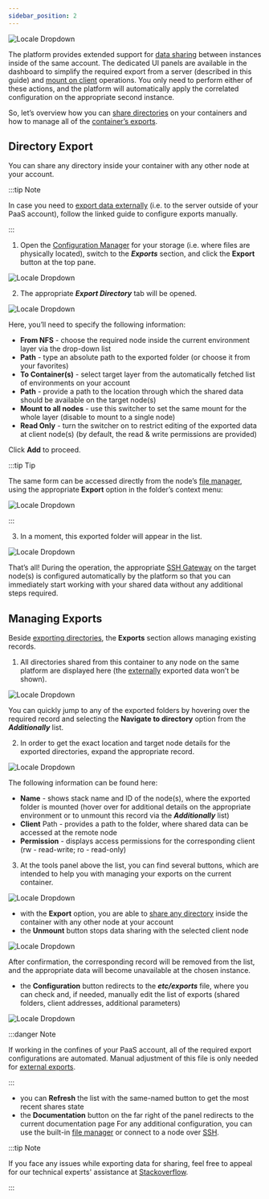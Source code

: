 ```yaml
---
sidebar_position: 2
---
```


<div style={{
    display: 'grid',
    gridTemplateColumns: '0.15fr 1fr'
}}>
<div>

![Locale Dropdown](./img/ExportingDataforSharing/01-data-export-logo.png)

</div>

<div>

The platform provides extended support for [data sharing](https://cloudmydc.com/) between instances inside of the same account. The dedicated UI panels are available in the dashboard to simplify the required export from a server (described in this guide) and [mount on client](https://cloudmydc.com/) operations. You only need to perform either of these actions, and the platform will automatically apply the correlated configuration on the appropriate second instance.

</div>

</div>

So, let’s overview how you can [share directories](https://cloudmydc.com/) on your containers and how to manage all of the [container’s exports](https://cloudmydc.com/).

## Directory Export

You can share any directory inside your container with any other node at your account.

:::tip Note

In case you need to [export data externally](https://cloudmydc.com/) (i.e. to the server outside of your PaaS account), follow the linked guide to configure exports manually.

:::

1. Open the [Configuration Manager](/docs/Container/Container%20Configuration/Configuration%20Tools#configuration-file-manager) for your storage (i.e. where files are physically located), switch to the **_Exports_** section, and click the **Export** button at the top pane.

<div style={{
    display:'flex',
    justifyContent: 'center',
    margin: '0 0 1rem 0'
}}>

![Locale Dropdown](./img/ExportingDataforSharing/02-create-new-export.png)

</div>

2. The appropriate **_Export Directory_** tab will be opened.

<div style={{
    display:'flex',
    justifyContent: 'center',
    margin: '0 0 1rem 0'
}}>

![Locale Dropdown](./img/ExportingDataforSharing/03-configure-new-export.png)

</div>

Here, you’ll need to specify the following information:

- **From NFS** - choose the required node inside the current environment layer via the drop-down list
- **Path** - type an absolute path to the exported folder (or choose it from your favorites)
- **To Container(s)** - select target layer from the automatically fetched list of environments on your account
- **Path** - provide a path to the location through which the shared data should be available on the target node(s)
- **Mount to all nodes** - use this switcher to set the same mount for the whole layer (disable to mount to a single node)
- **Read Only** - turn the switcher on to restrict editing of the exported data at client node(s) (by default, the read & write permissions are provided)

Click **Add** to proceed.

:::tip Tip

The same form can be accessed directly from the node’s [file manager](/docs/ApplicationSetting/Configuration%20File%20Manager), using the appropriate
**Export** option in the folder’s context menu:

<div style={{
    display:'flex',
    justifyContent: 'center',
    margin: '0 0 1rem 0'
}}>

![Locale Dropdown](./img/ExportingDataforSharing/04-export-folder-from-file-manager.png)

</div>

:::

<!-- export folder from file manager -->

3. In a moment, this exported folder will appear in the list.

<div style={{
    display:'flex',
    justifyContent: 'center',
    margin: '0 0 1rem 0'
}}>

![Locale Dropdown](./img/ExportingDataforSharing/05-list-of-exports.png)

</div>

That’s all! During the operation, the appropriate [SSH Gateway](/docs/Data%20Storage%20Container/Data%20Sharing/Mount%20Points) on the target node(s) is configured automatically by the platform so that you can immediately start working with your shared data without any additional steps required.

## Managing Exports

Beside [exporting directories](https://cloudmydc.com/), the **Exports** section allows managing existing records.

1. All directories shared from this container to any node on the same platform are displayed here (the [externally](https://cloudmydc.com/) exported data won’t be shown).

<div style={{
    display:'flex',
    justifyContent: 'center',
    margin: '0 0 1rem 0'
}}>

![Locale Dropdown](./img/ExportingDataforSharing/06-navigate-to-the-exported-directory.png)

</div>

You can quickly jump to any of the exported folders by hovering over the required record and selecting the **Navigate to directory** option from the **_Additionally_** list.

2. In order to get the exact location and target node details for the exported directories, expand the appropriate record.

<div style={{
    display:'flex',
    justifyContent: 'center',
    margin: '0 0 1rem 0'
}}>

![Locale Dropdown](./img/ExportingDataforSharing/07-view-export-target-nodes.png)

</div>

The following information can be found here:

- **Name** - shows stack name and ID of the node(s), where the exported folder is mounted (hover over for additional details on the appropriate environment or to unmount this record via the **_Additionally_** list)
- **Client** Path - provides a path to the folder, where shared data can be accessed at the remote node
- **Permission** - displays access permissions for the corresponding client (rw - read-write; ro - read-only)

3. At the tools panel above the list, you can find several buttons, which are intended to help you with managing your exports on the current container.

<div style={{
    display:'flex',
    justifyContent: 'center',
    margin: '0 0 1rem 0'
}}>

![Locale Dropdown](./img/ExportingDataforSharing/08-manage-exports.png)

</div>

- with the **Export** option, you are able to [share any directory](https://cloudmydc.com/) inside the container with any other node at your account
- the **Unmount** button stops data sharing with the selected client node

<div style={{
    display:'flex',
    justifyContent: 'center',
    margin: '0 0 1rem 0'
}}>

![Locale Dropdown](./img/ExportingDataforSharing/09-unmount-export.png)

</div>

After confirmation, the corresponding record will be removed from the list, and the appropriate data will become unavailable at the chosen instance.

- the **Configuration** button redirects to the **_etc/exports_** file, where you can check and, if needed, manually edit the list of exports (shared folders, client addresses, additional parameters)

<div style={{
    display:'flex',
    justifyContent: 'center',
    margin: '0 0 1rem 0'
}}>

![Locale Dropdown](./img/ExportingDataforSharing/10-exports-configuration-file.png)

</div>

:::danger Note

If working in the confines of your PaaS account, all of the required export configurations are automated. Manual adjustment of this file is only needed for [external exports](https://cloudmydc.com/).

:::

- you can **Refresh** the list with the same-named button to get the most recent shares state
- the **Documentation** button on the far right of the panel redirects to the current documentation page
  For any additional configuration, you can use the built-in [file manager](/docs/ApplicationSetting/Configuration%20File%20Manager) or connect to a node over [SSH](/docs/Deployment%20Tools/SSH/SSH%20Overview).

:::tip Note

If you face any issues while exporting data for sharing, feel free to appeal for our technical experts' assistance at [Stackoverflow](https://stackoverflow.com/questions/tagged/jelastic).

:::
